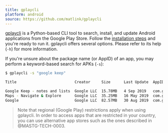 ```yaml
---
title: gplaycli
platform: android
source: https://github.com/matlink/gplaycli
---
```


[gplaycli](https://github.com/matlink/gplaycli "gplaycli") is a Python-based CLI tool to search, install, and update Android applications from the Google Play Store. Follow the [installation steps](https://github.com/matlink/gplaycli#installation "gplaycli Installation") and you're ready to run it. gplaycli offers several options. Please refer to its help (`-h`) for more information.

If you're unsure about the package name (or AppID) of an app, you may perform a keyword-based search for APKs (`-s`):

```bash
$ gplaycli -s "google keep"

Title                          Creator     Size      Last Update  AppID                                    Version

Google Keep - notes and lists  Google LLC  15.78MB   4 Sep 2019   com.google.android.keep                  193510330
Maps - Navigate & Explore      Google LLC  35.25MB   16 May 2019  com.google.android.apps.maps             1016200134
Google                         Google LLC  82.57MB   30 Aug 2019  com.google.android.googlequicksearchbox  301008048
```

> Note that regional (Google Play) restrictions apply when using gplaycli. In order to access apps that are restricted in your country, you can use alternative app stores such as the ones described in @MASTG-TECH-0003.
